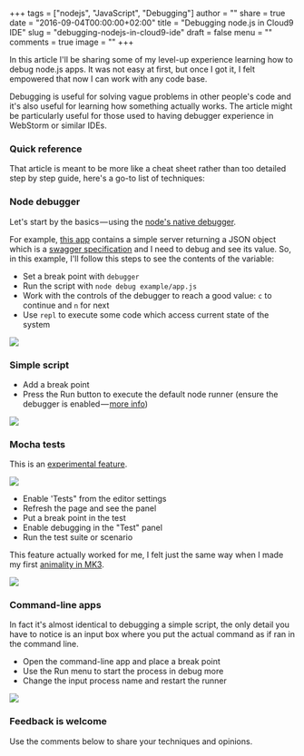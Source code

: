 +++
tags = ["nodejs", "JavaScript", "Debugging"]
author = ""
share = true
date = "2016-09-04T00:00:00+02:00"
title = "Debugging node.js in Cloud9 IDE"
slug = "debugging-nodejs-in-cloud9-ide"
draft = false
menu = ""
comments = true
image = ""
+++

In this article I'll be sharing some of my level-up experience learning how to debug node.js apps. It was not easy at first, but once I got it, I felt empowered that now I can work with any code base.

Debugging is useful for solving vague problems in other people's code and it's also useful for learning how something actually works. The article might be particularly useful for those used to having debugger experience in WebStorm or similar IDEs.

### Quick reference

That article is meant to be more like a cheat sheet rather than too detailed step by step guide, here's a go-to list of techniques:

### Node debugger

Let's start by the basics — using the [node's native debugger][1].

For example, [this app][2] contains a simple server returning a JSON object which is a [swagger specification][3] and I need to debug and see its value. So, in this example, I'll follow this steps to see the contents of the variable:

* Set a break point with `debugger`
* Run the script with `node debug example/app.js`
* Work with the controls of the debugger to reach a good value: `c` to continue and `n` for next
* Use `repl` to execute some code which access current state of the system

![][4]

### Simple script

* Add a break point
* Press the Run button to execute the default node runner (ensure the debugger is enabled — [more info][5])

![][6]

### Mocha tests

This is an [experimental feature][7].

![][8]

* Enable 'Tests" from the editor settings
* Refresh the page and see the panel
* Put a break point in the test
* Enable debugging in the "Test" panel
* Run the test suite or scenario

This feature actually worked for me, I felt just the same way when I made my first [animality in MK3][9].

![][10]

### Command-line apps

In fact it's almost identical to debugging a simple script, the only detail you have to notice is an input box where you put the actual command as if ran in the command line.

* Open the command-line app and place a break point
* Use the Run menu to start the process in debug more
* Change the input process name and restart the runner

![][11]

### Feedback is&nbsp;welcome

Use the comments below to share your techniques and opinions.

[1]: https://nodejs.org/api/debugger.html
[2]: https://github.com/Surnet/swagger-jsdoc/blob/master/example/app.js
[3]: https://www.google.be/url?sa=t&amp;rct=j&amp;q=&amp;esrc=s&amp;source=web&amp;cd=1&amp;cad=rja&amp;uact=8&amp;ved=0ahUKEwiG4Pi0qfbOAhUEOhQKHaQICOAQFggcMAA&amp;url=http%3A%2F%2Fswagger.io%2Fspecification%2F&amp;usg=AFQjCNH_jZB7rkJVVCg-JHFmeLAHwMnUfw&amp;sig2=R2rG7_9EH1ctFeFwtJ7cPw&amp;bvm=bv.131783435,d.d24
[4]: https://cdn-images-1.medium.com/max/800/1*CHRmYU912yZDRmqz7Z490w.gif
[5]: https://docs.c9.io/docs/debugging-your-code
[6]: https://cdn-images-1.medium.com/max/800/1*I-mVNLptBFDG-EaJpLR6rQ.gif
[7]: https://docs.c9.io/docs/experimental-features
[8]: https://cdn-images-1.medium.com/max/800/1*-8oDjYBTEU4-G8H5_vw5lg.png
[9]: http://mortalkombat.wikia.com/wiki/Animality
[10]: https://cdn-images-1.medium.com/max/800/1*OHINaf_jcvN75EN1M0ozlQ.gif
[11]: https://cdn-images-1.medium.com/max/800/1*V9xHSnqzwCasqzHiHyBD5Q.gif

  
